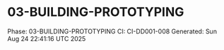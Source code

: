 # 03-BUILDING-PROTOTYPING
Phase: 03-BUILDING-PROTOTYPING
CI: CI-DD001-008
Generated: Sun Aug 24 22:41:16 UTC 2025
